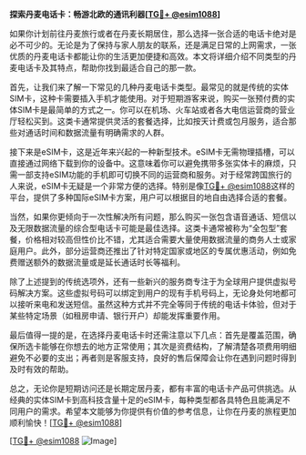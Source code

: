**探索丹麦电话卡：畅游北欧的通讯利器[[TG💪+ @esim1088](https://t.me/s/esim1088)]**

如果你计划前往丹麦旅行或者在丹麦长期居住，那么选择一张合适的电话卡绝对是必不可少的。无论是为了保持与家人朋友的联系，还是满足日常的上网需求，一张优质的丹麦电话卡都能让你的生活更加便捷和高效。本文将详细介绍不同类型的丹麦电话卡及其特点，帮助你找到最适合自己的那一款。

首先，让我们来了解一下常见的几种丹麦电话卡类型。最常见的就是传统的实体SIM卡，这种卡需要插入手机才能使用。对于短期游客来说，购买一张预付费的实体SIM卡是最简单的方式之一。你可以在机场、火车站或者各大电信运营商的营业厅轻松买到。这类卡通常提供灵活的套餐选择，比如按天计费或包月服务，适合那些对通话时间和数据流量有明确需求的人群。

接下来是eSIM卡，这是近年来兴起的一种新型技术。eSIM卡无需物理插槽，可以直接通过网络下载到你的设备中。这意味着你可以避免携带多张实体卡的麻烦，只需一部支持eSIM功能的手机即可切换不同的运营商和服务。对于经常跨国旅行的人来说，eSIM卡无疑是一个非常方便的选择。特别是像[TG💪+ @esim1088](https://t.me/s/esim1088)这样的平台，提供了多种国际eSIM卡方案，用户可以根据目的地自由选择合适的套餐。

当然，如果你更倾向于一次性解决所有问题，那么购买一张包含语音通话、短信以及无限数据流量的综合型电话卡可能是最佳选择。这类卡通常被称为“全包型”套餐，价格相对较高但性价比不错，尤其适合需要大量使用数据流量的商务人士或家庭用户。此外，部分运营商还推出了针对特定国家或地区的专属优惠活动，例如免费赠送额外的数据流量或是延长通话时长等福利。

除了上述提到的传统选项外，还有一些新兴的服务商专注于为全球用户提供虚拟号码解决方案。这些虚拟号码可以绑定到用户的现有手机号码上，无论身处何地都可以接听来电和发送短信。虽然这种方式并不完全等同于传统的电话卡体验，但对于某些特定场景（如租房申请、银行开户）却能发挥重要作用。

最后值得一提的是，在选择丹麦电话卡时还需注意以下几点：首先是覆盖范围，确保所选卡能够在你想去的地方正常使用；其次是资费结构，了解清楚各项费用明细避免不必要的支出；再者则是客服支持，良好的售后保障会让你在遇到问题时得到及时有效的帮助。

总之，无论你是短期访问还是长期定居丹麦，都有丰富的电话卡产品可供挑选。从经典的实体SIM卡到高科技含量十足的eSIM卡，每种类型都各具特色且能满足不同用户的需求。希望本文能够为你提供有价值的参考信息，让你在丹麦的旅程更加顺利愉快！[[TG💪+ @esim1088](https://t.me/s/esim1088)]

[[TG💪+ @esim1088](https://t.me/s/esim1088) ![Image](https://i.postimg.cc/4NQfJmqS/Snipaste-2025-05-13-00-14-12.png)]